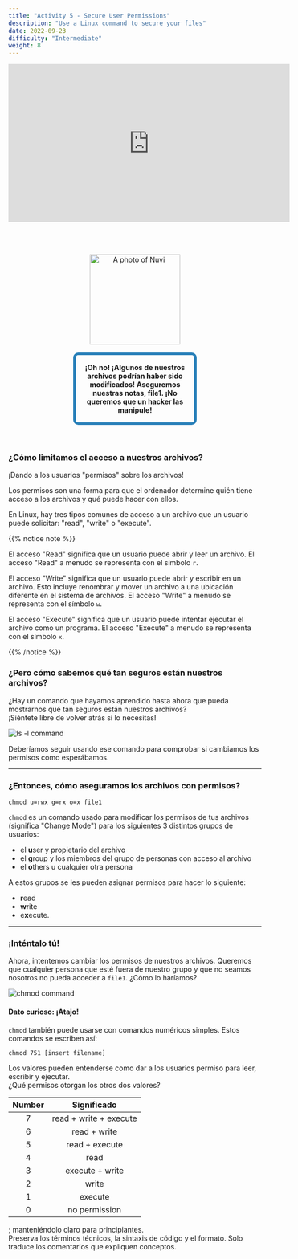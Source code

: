 ```yaml
---
title: "Activity 5 - Secure User Permissions"
description: "Use a Linux command to secure your files"
date: 2022-09-23
difficulty: "Intermediate"
weight: 8
---
```


<p style="text-align: center;"><iframe width="560" height="315" src="https://www.youtube.com/embed/D5Y6LH0mBi0" frameborder="0" allow="accelerometer; autoplay; clipboard-write; encrypted-media; gyroscope; picture-in-picture" allowfullscreen></iframe></p>

<div style="margin: 1rem;padding: 2rem 2rem;text-align: center;">
    <div style="display: inline-block;padding: 1rem 1rem;vertical-align: middle;">
        <img src="../images/nuvi.PNG?" alt="A photo of Nuvi" width="180" height="180" />
    </div>
    <div style="display: inline-block;padding: 1rem 1rem;vertical-align: middle;width:50%;border:5px solid #2980b9;border-radius:10px;font-weight: bold;">
        ¡Oh no! ¡Algunos de nuestros archivos podrían haber sido modificados! Aseguremos nuestras notas, file1. ¡No queremos que un hacker las manipule!
    </div>
</div>

### ¿Cómo limitamos el acceso a nuestros archivos?

¡Dando a los usuarios "permisos" sobre los archivos!

Los permisos son una forma para que el ordenador determine quién tiene acceso a los archivos y qué puede hacer con ellos.

En Linux, hay tres tipos comunes de acceso a un archivo que un usuario puede solicitar: "read", "write" o "execute".

{{% notice note %}}

El acceso "Read" significa que un usuario puede abrir y leer un archivo. El acceso "Read" a menudo se representa con el símbolo `r`.

El acceso "Write" significa que un usuario puede abrir y escribir en un archivo. Esto incluye renombrar y mover un archivo a una ubicación diferente en el sistema de archivos. El acceso "Write" a menudo se representa con el símbolo `w`.

El acceso "Execute" significa que un usuario puede intentar ejecutar el archivo como un programa. El acceso "Execute" a menudo se representa con el símbolo `x`.

{{% /notice %}}

### ¿Pero cómo sabemos qué tan seguros están nuestros archivos?

¿Hay un comando que hayamos aprendido hasta ahora que pueda mostrarnos qué tan seguros están nuestros archivos?  
¡Siéntete libre de volver atrás si lo necesitas!

![ls -l command](../images/Act5.1.png?classes=border,shadow)

Deberíamos seguir usando ese comando para comprobar si cambiamos los permisos como esperábamos.

---

### ¿Entonces, cómo aseguramos los archivos con permisos?

```
chmod u=rwx g=rx o=x file1
```

`chmod` es un comando usado para modificar los permisos de tus archivos (significa "Change Mode") para los siguientes 3 distintos grupos de usuarios:

- el <b>u</b>ser y propietario del archivo
- el <b>g</b>roup y los miembros del grupo de personas con acceso al archivo
- el <b>o</b>thers u cualquier otra persona

A estos grupos se les pueden asignar permisos para hacer lo siguiente:

- <b>r</b>ead
- <b>w</b>rite
- e<b>x</b>ecute.

---

### ¡Inténtalo tú!

Ahora, intentemos cambiar los permisos de nuestros archivos. Queremos que cualquier persona que esté fuera de nuestro grupo y que no seamos nosotros no pueda acceder a `file1`. ¿Cómo lo haríamos?

![chmod command](../images/Act5.2.png?classes=border,shadow)

#### Dato curioso: ¡Atajo!

`chmod` también puede usarse con comandos numéricos simples. Estos comandos se escriben así:

```
chmod 751 [insert filename]
```

Los valores pueden entenderse como dar a los usuarios permiso para leer, escribir y ejecutar.  
¿Qué permisos otorgan los otros dos valores?

| Number |        Significado         |
| :----: | :------------------------: |
|   7    | read + write + execute     |
|   6    |      read + write          |
|   5    |     read + execute         |
|   4    |          read              |
|   3    |    execute + write         |
|   2    |         write              |
|   1    |        execute             |
|   0    |     no permission          |

; manteniéndolo claro para principiantes.  
Preserva los términos técnicos, la sintaxis de código y el formato. Solo traduce los comentarios que expliquen conceptos.